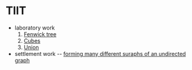 # TIIT

+ laboratory work
	1. [Fenwick tree](https://github.com/KlevcevichAV/labs/tree/master/TIIT_sem2/laboratory_work/1)
	2. [Сubes](https://github.com/KlevcevichAV/labs/tree/master/TIIT_sem2/laboratory_work/2)
	3. [Union](https://github.com/KlevcevichAV/labs/tree/master/TIIT_sem2/laboratory_work/3)
+ settlement work -- [forming many different suraphs of an undirected graph](https://github.com/KlevcevichAV/labs/tree/master/TIIT_sem2/settlement%20work)
